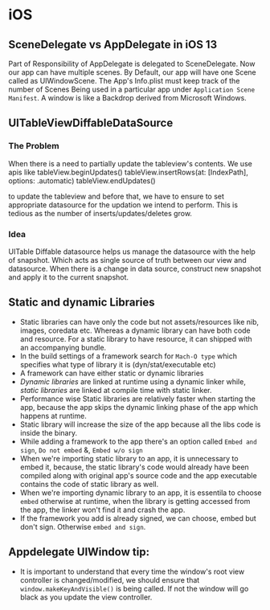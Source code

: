 # iOS

## SceneDelegate vs AppDelegate in iOS 13
Part of Responsibility of AppDelegate is delegated to SceneDelegate. Now our app can have multiple scenes. By Default, our app will have one Scene called as UIWindowScene. The App's Info.plist must keep track of the number of Scenes Being used in a particular app under `Application Scene Manifest`. A window is like a Backdrop derived from Microsoft Windows.



## UITableViewDiffableDataSource
  ### The Problem
  When there is a need to partially update the tableview's contents. We use apis like 
tableView.beginUpdates()
tableView.insertRows(at: [IndexPath], options: .automatic)
tableView.endUpdates()

   to update the tableview and before that, we have to ensure to set appropriate datasource for the updation we intend to perform. This is tedious as the number of inserts/updates/deletes grow.
 
  ### Idea
  UITable Diffable datasource helps us manage the datasource with the help of snapshot. Which acts as single source of truth between our view and datasource.
  When there is a change in data source, construct new snapshot and apply it to the current snapshot.


## Static and dynamic Libraries
- Static libraries can have only the code but not assets/resources like nib, images, coredata etc. Whereas a dynamic library can have both code and resource. For a static library to have resource, it can shipped with an accompanying bundle. 
- In the build settings of a framework search for `Mach-O type` which specifies what type of library it is (dyn/stat/executable etc)
- A framework can have either static or dynamic libraries
- *Dynamic libraries* are linked at runtime using a dynamic linker while, *static libraries* are linked at compile time with static linker.
- Performance wise Static libraries are relatively faster when starting the app, because the app skips the dynamic linking phase of the app which happens at runtime.
- Static library will increase the size of the app because all the libs code is inside the binary.
- While adding a framework to the app there's an option called `Embed and sign`, `Do not embed` &, `Embed w/o sign`
- When we're importing static library to an app, it is unnecessary to embed it, because, the static library's code would already have been compiled along with original app's source code and the app executable contains the code of static library as well.
- When we're importing dynamic library to an app, it is essentila to choose `embed` otherwise at runtime, when the library is getting accessed from the app, the linker won't find it and crash the app.
- If the framework you add is already signed, we can choose, embed but don't sign. Otherwise `embed and sign`.

## Appdelegate UIWindow tip:
- It is important to understand that every time the window's root view controller is changed/modified, we should ensure that `window.makeKeyAndVisible()` is being called. If not the window will go black as you update the view controller.
